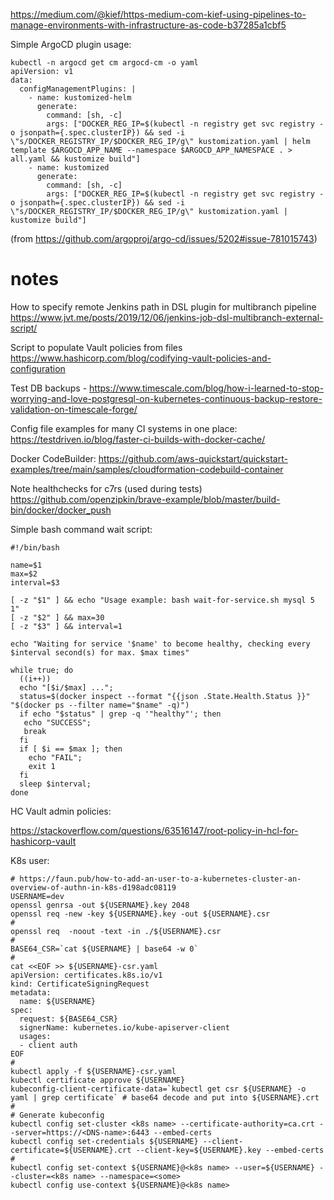https://medium.com/@kief/https-medium-com-kief-using-pipelines-to-manage-environments-with-infrastructure-as-code-b37285a1cbf5

Simple ArgoCD plugin usage:

```
kubectl -n argocd get cm argocd-cm -o yaml
apiVersion: v1
data:
  configManagementPlugins: |
    - name: kustomized-helm
      generate:
        command: [sh, -c]
        args: ["DOCKER_REG_IP=$(kubectl -n registry get svc registry -o jsonpath={.spec.clusterIP}) && sed -i \"s/DOCKER_REGISTRY_IP/$DOCKER_REG_IP/g\" kustomization.yaml | helm template $ARGOCD_APP_NAME --namespace $ARGOCD_APP_NAMESPACE . > all.yaml && kustomize build"]
    - name: kustomized
      generate:
        command: [sh, -c]
        args: ["DOCKER_REG_IP=$(kubectl -n registry get svc registry -o jsonpath={.spec.clusterIP}) && sed -i \"s/DOCKER_REGISTRY_IP/$DOCKER_REG_IP/g\" kustomization.yaml | kustomize build"]
```
(from https://github.com/argoproj/argo-cd/issues/5202#issue-781015743)

# notes
How to specify remote Jenkins path in DSL plugin for multibranch pipeline
https://www.jvt.me/posts/2019/12/06/jenkins-job-dsl-multibranch-external-script/

Script to populate Vault policies from files https://www.hashicorp.com/blog/codifying-vault-policies-and-configuration

Test DB backups - https://www.timescale.com/blog/how-i-learned-to-stop-worrying-and-love-postgresql-on-kubernetes-continuous-backup-restore-validation-on-timescale-forge/

Config file examples for many CI systems in one place:
https://testdriven.io/blog/faster-ci-builds-with-docker-cache/

Docker CodeBuilder:
https://github.com/aws-quickstart/quickstart-examples/tree/main/samples/cloudformation-codebuild-container

Note healthchecks for c7rs (used during tests) https://github.com/openzipkin/brave-example/blob/master/build-bin/docker/docker_push

Simple bash command wait script:
```
#!/bin/bash

name=$1
max=$2
interval=$3

[ -z "$1" ] && echo "Usage example: bash wait-for-service.sh mysql 5 1"
[ -z "$2" ] && max=30
[ -z "$3" ] && interval=1

echo "Waiting for service '$name' to become healthy, checking every $interval second(s) for max. $max times"

while true; do 
  ((i++))
  echo "[$i/$max] ..."; 
  status=$(docker inspect --format "{{json .State.Health.Status }}" "$(docker ps --filter name="$name" -q)")
  if echo "$status" | grep -q '"healthy"'; then 
   echo "SUCCESS";
   break
  fi
  if [ $i == $max ]; then 
    echo "FAIL"; 
    exit 1
  fi 
  sleep $interval; 
done
```

HC Vault admin policies:

https://stackoverflow.com/questions/63516147/root-policy-in-hcl-for-hashicorp-vault

K8s user:
```
# https://faun.pub/how-to-add-an-user-to-a-kubernetes-cluster-an-overview-of-authn-in-k8s-d198adc08119
USERNAME=dev
openssl genrsa -out ${USERNAME}.key 2048
openssl req -new -key ${USERNAME}.key -out ${USERNAME}.csr
#
openssl req  -noout -text -in ./${USERNAME}.csr
#
BASE64_CSR=`cat ${USERNAME} | base64 -w 0`
#
cat <<EOF >> ${USERNAME}-csr.yaml
apiVersion: certificates.k8s.io/v1
kind: CertificateSigningRequest
metadata:      
  name: ${USERNAME}     
spec:          
  request: ${BASE64_CSR}
  signerName: kubernetes.io/kube-apiserver-client                                                                               
  usages:   
  - client auth
EOF
#
kubectl apply -f ${USERNAME}-csr.yaml
kubectl certificate approve ${USERNAME} 
kubeconfig-client-certificate-data=`kubectl get csr ${USERNAME} -o yaml | grep certificate` # base64 decode and put into ${USERNAME}.crt
#
# Generate kubeconfig
kubectl config set-cluster <k8s name> --certificate-authority=ca.crt --server=https://<DNS-name>:6443 --embed-certs
kubectl config set-credentials ${USERNAME} --client-certificate=${USERNAME}.crt --client-key=${USERNAME}.key --embed-certs
#
kubectl config set-context ${USERNAME}@<k8s name> --user=${USERNAME} --cluster=<k8s name> --namespace=<some>
kubectl config use-context ${USERNAME}@<k8s name>
```
